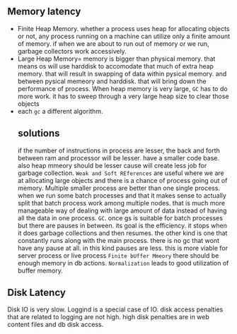 ## Memory latency

- Finite Heap Memory. whether a process uses heap for allocating objects or not, any process running on a machine can utilize only a finite amount of memory. if when we are about to run out of memory or we run, garbage collectors work accessively.
- Large Heap Memory= memory is bigger than physical memory. that means os will use harddisk to accomodate that much of extra heap memory. that will result in swapping of data within pysical memory. and between pysical memeory and harddisk. that will bring down the performance of process. When heap memory is very large, `GC` has to do more work. it has to sweep through a very large heap size to clear those objects
- each `gc` a different algorithm.
  ## solutions
  if the number of instructions in process are lesser, the back and forth between ram and processor will be lesser. have a smaller code base. also heap mmeory should be lesser cause will create less job for garbage collection.
  `Weak and Soft REferences` are useful where we are at allocating large objects and there is a chance of process going out of memory.
  Multiple smaller process are better than one single process. when we run some batch processes and that it makes sense to actually split that batch process work among multiple nodes. that is much more manageable way of dealing with large amount of data instead of having all the data in one process.
  `GC`. once gs is suitable for batch processes but there are pauses in between. its goal is the efficiency. it stops when it does garbage collections and then resumes. the other kind is one that constantly runs along with the main process. there is no gc that wont have any pause at all. in this kind pauses are less. this is more viable for server process or live process
  `Finite bUffer Mmeory` there should be enough memory in db actions. `Normalization` leads to good utilization of buffer memory.

## Disk Latency

Disk IO is very slow. Loggind is a special case of IO. disk access penalties that are related to logging are not high. high disk penalties are in web content files and db disk access.
